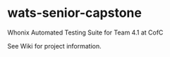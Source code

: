 # wats-senior-capstone
Whonix Automated Testing Suite for Team 4.1 at CofC


See Wiki for project information.

